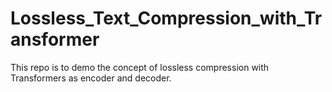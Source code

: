# Lossless_Text_Compression_with_Transformer
This repo is to demo the concept of lossless compression with Transformers as encoder and decoder.
